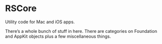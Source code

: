 # RSCore

Utility code for Mac and iOS apps.

There’s a whole bunch of stuff in here. There are categories on Foundation and AppKit objects plus a few miscellaneous things.
